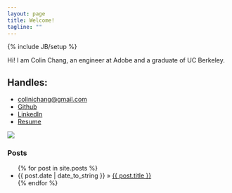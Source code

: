 ```yaml
---
layout: page
title: Welcome!
tagline: ""
---
```

{% include JB/setup %}
<div class="row">
	<div class="span9">
<p>
	Hi! I am Colin Chang, an engineer at Adobe and a graduate of UC Berkeley. 
</p>

<h2>Handles:</h2>

<ul class="unstyled">
	<li><a href="mailto:{{site.author['email']}}">colinichang@gmail.com</a></li>
	<li><a href="http://github.com/{{site.author['github']}}">Github</a></li>
	<li><a href="http://linkedin.com/in/{{site.author['linkedin']}}">LinkedIn</a></li>
	<li><a href="https://dl.dropbox.com/u/46163974/%5BColin%20Chang%5D%20Resume.pdf">Resume</a></li>
</ul>
	</div>
	<div class="span3">
		<img src="{{ ASSET_PATH }}images/Profile.jpg">
	</div>
</div>

<h3>Posts</h3>

<ul class="posts">
	{% for post in site.posts %}
	<li><span>{{ post.date | date_to_string }}</span> &raquo; <a href="{{ BASE_PATH }}{{ post.url }}">{{ post.title }}</a></li>
	{% endfor %}
</ul>
